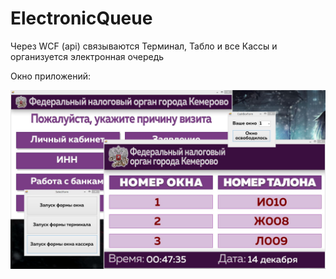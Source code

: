 # ElectronicQueue
Через WCF (api) связываются Терминал, Табло и все Кассы и организуется электронная очередь

Окно приложений:

![programm](https://github.com/G-NighT/ElectronicQueue/blob/master/shot.JPG)
